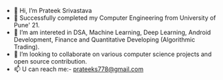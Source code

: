 - 👋 Hi, I’m Prateek Srivastava
- 👀 Successfully completed my Computer Engineering from University of Pune' 21.
- 🌱 I’m am intereted in DSA, Machine Learning, Deep Learning, Android Development, Finance and Quantitative Developing (Algorithmic Trading).
- 💞️ I’m looking to collaborate on various computer science projects and open source contribution.
- 📫 U can reach me:- prateeks778@gmail.com

<!---
ps1899/ps1899 is a ✨ special ✨ repository because its `README.md` (this file) appears on your GitHub profile.
You can click the Preview link to take a look at your changes.
--->
